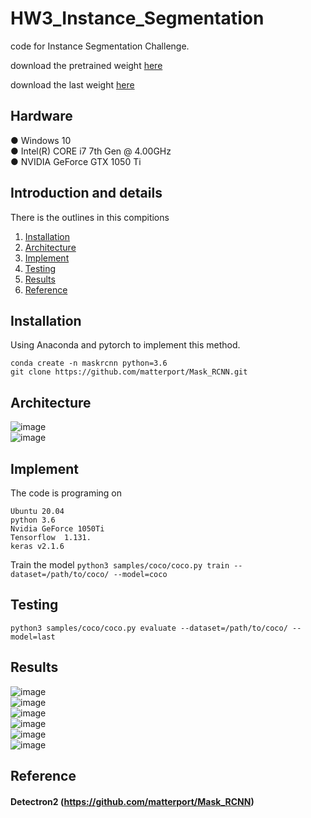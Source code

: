 # HW3_Instance_Segmentation

code for  Instance Segmentation Challenge. <br>

download the pretrained weight [here](https://github.com/matterport/Mask_RCNN/releases/download/v2.0/mask_rcnn_coco.h5)

download the last weight [here](https://drive.google.com/file/d/1GIxYkBt7bXU22Rc6IoRF6_0PHRd4GRBL/view?usp=sharing)

## Hardware
● Windows 10 <br>
● Intel(R) CORE i7 7th Gen @ 4.00GHz <br>
● NVIDIA GeForce GTX 1050 Ti <br>

## Introduction and details
There is the outlines in this compitions <br>
1. [Installation](#Installation) <br>
2. [Architecture](#Architecture)<br>
3. [Implement](#Implement) <br>
4. [Testing](#Testing) <br>
5. [Results](#Results)<br>
6. [Reference](#Reference)<br>

## Installation
Using Anaconda and pytorch to implement this method.

    conda create -n maskrcnn python=3.6
    git clone https://github.com/matterport/Mask_RCNN.git

## Architecture
![image](https://github.com/ryanwu1717/HW3_Instance_Segmentation/blob/main/result/architecture1.png) <br> 
![image](https://github.com/ryanwu1717/HW3_Instance_Segmentation/blob/main/result/architecture2.png) <br> 

## Implement
The code is programing on 

    Ubuntu 20.04
    python 3.6
    Nvidia GeForce 1050Ti 
    Tensorflow  1.131.
    keras v2.1.6
    
Train the model 
`python3 samples/coco/coco.py train --dataset=/path/to/coco/ --model=coco`

## Testing
`python3 samples/coco/coco.py evaluate --dataset=/path/to/coco/ --model=last`

## Results
![image](https://github.com/ryanwu1717/HW3_Instance_Segmentation/blob/main/result/1.png) <br> 
![image](https://github.com/ryanwu1717/HW3_Instance_Segmentation/blob/main/result/2.png) <br> 
![image](https://github.com/ryanwu1717/HW3_Instance_Segmentation/blob/main/result/3.png) <br> 
![image](https://github.com/ryanwu1717/HW3_Instance_Segmentation/blob/main/result/4.png) <br> 
![image](https://github.com/ryanwu1717/HW3_Instance_Segmentation/blob/main/result/5.png) <br> 
![image](https://github.com/ryanwu1717/HW3_Instance_Segmentation/blob/main/result/6.png) <br> 

## Reference
#### Detectron2 (https://github.com/matterport/Mask_RCNN)


 
